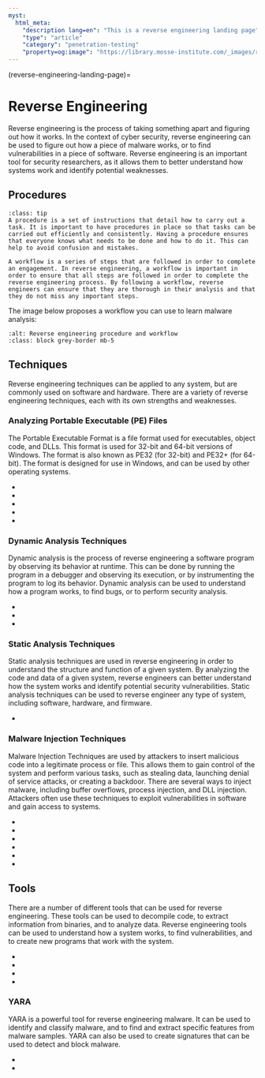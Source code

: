 ```yaml
---
myst:
  html_meta:
    "description lang=en": "This is a reverse engineering landing page"
    "type": "article"
    "category": "penetration-testing"
    "property=og:image": "https://library.mosse-institute.com/_images/reverse-engineering.png"      
---
```

(reverse-engineering-landing-page)=
# Reverse Engineering

Reverse engineering is the process of taking something apart and figuring out how it works. In the context of cyber security, reverse engineering can be used to figure out how a piece of malware works, or to find vulnerabilities in a piece of software. Reverse engineering is an important tool for security researchers, as it allows them to better understand how systems work and identify potential weaknesses.

## Procedures

```{admonition} What is a procedure and a workflow and why are they important?
:class: tip
A procedure is a set of instructions that detail how to carry out a task. It is important to have procedures in place so that tasks can be carried out efficiently and consistently. Having a procedure ensures that everyone knows what needs to be done and how to do it. This can help to avoid confusion and mistakes.

A workflow is a series of steps that are followed in order to complete an engagement. In reverse engineering, a workflow is important in order to ensure that all steps are followed in order to complete the reverse engineering process. By following a workflow, reverse engineers can ensure that they are thorough in their analysis and that they do not miss any important steps. 
```

The image below proposes a workflow you can use to learn malware analysis:

```{thumbnail} ../images/procedures/malware-analysis.svg
:alt: Reverse engineering procedure and workflow
:class: block grey-border mb-5
```

## Techniques

Reverse engineering techniques can be applied to any system, but are commonly used on software and hardware. There are a variety of reverse engineering techniques, each with its own strengths and weaknesses.

### Analyzing Portable Executable (PE) Files

The Portable Executable Format is a file format used for executables, object code, and DLLs. This format is used for 32-bit and 64-bit versions of Windows. The format is also known as PE32 (for 32-bit) and PE32+ (for 64-bit). The format is designed for use in Windows, and can be used by other operating systems.

* [](reverse-engineering-portable-executables-pe-part-1)
* [](reverse-engineering-portable-executables-pe-part-2)
* [](fuzzy-hashing-import-hashing-and-section-hashing)
* [](don-t-be-fooled-by-malware-in-disguise-identifying-obfuscated-malware)
* [](analyzing-malicious-code-without-reverse-engineering-the-assembly)

### Dynamic Analysis Techniques

Dynamic analysis is the process of reverse engineering a software program by observing its behavior at runtime. This can be done by running the program in a debugger and observing its execution, or by instrumenting the program to log its behavior. Dynamic analysis can be used to understand how a program works, to find bugs, or to perform security analysis.

* [](introduction-to-behavior-analysis-techniques)
* [](fileless-malware-a-new-type-of-malware-that-doesnt-rely-on-executable-files)
* [](identifying-malware-persistance)

### Static Analysis Techniques

Static analysis techniques are used in reverse engineering in order to understand the structure and function of a given system. By analyzing the code and data of a given system, reverse engineers can better understand how the system works and identify potential security vulnerabilities. Static analysis techniques can be used to reverse engineer any type of system, including software, hardware, and firmware.

* [](reverse-engineer-malware-without-the-risk-of-infection)


### Malware Injection Techniques

Malware Injection Techniques are used by attackers to insert malicious code into a legitimate process or file. This allows them to gain control of the system and perform various tasks, such as stealing data, launching denial of service attacks, or creating a backdoor. There are several ways to inject malware, including buffer overflows, process injection, and DLL injection. Attackers often use these techniques to exploit vulnerabilities in software and gain access to systems.

* [](malware-injection-techniques-introduction)
* [](malware-injection-techniques-process-hollowing)
* [](malware-injection-techniques-thread-execution-hijacking-and-setwindowshookex)
* [](malware-injection-techniques-apc-injection)
* [](malware-injection-techniques-atombombing-ewmi-nttestalert)
* [](malware-injection-techniques-api-hooking-techniques)

## Tools

There are a number of different tools that can be used for reverse engineering. These tools can be used to decompile code, to extract information from binaries, and to analyze data. Reverse engineering tools can be used to understand how a system works, to find vulnerabilities, and to create new programs that work with the system.

* [](tools-to-get-you-started-in-malware-analysis)
* [](introduction-to-debuggers-and-disassemblers)
* [](the-working-environment-of-popular-debuggers-and-disassemblers)
* [](know-your-malware-classification-is-key-to-understanding-purpose-and-function)

### YARA

YARA is a powerful tool for reverse engineering malware. It can be used to identify and classify malware, and to find and extract specific features from malware samples. YARA can also be used to create signatures that can be used to detect and block malware. 

* [](yara-a-powerful-malware-analysis-tool-for-detecting-ioc-s-part-1)
* [](yara-a-powerful-malware-analysis-tool-for-detecting-ioc-s-part-2)